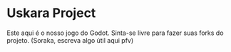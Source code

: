 # Uskara Project
Este aqui é o nosso jogo do Godot. Sinta-se livre para fazer suas forks do projeto.
(Soraka, escreva algo útil aqui pfv)
